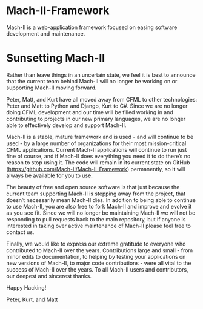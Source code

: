 Mach-II-Framework
=================

Mach-II is a web-application framework focused on easing software development and maintenance.

Sunsetting Mach-II
==================

Rather than leave things in an uncertain state, we feel it is best to announce that the current 
team behind Mach-II will no longer be working on or supporting Mach-II moving forward.

Peter, Matt, and Kurt have all moved away from CFML to other technologies: Peter and Matt to Python 
and Django, Kurt to C#. Since we are no longer doing CFML development and our time will be filled working 
in and contributing to projects in our new primary languages, we are no longer able to effectively develop 
and support Mach-II.

Mach-II is a stable, mature framework and is used - and will continue to be used - by a large number of 
organizations for their most mission-critical CFML applications. Current Mach-II applications will continue 
to run just fine of course, and if Mach-II does everything you need it to do there’s no reason to stop 
using it. The code will remain in its current state on GitHub (https://github.com/Mach-II/Mach-II-Framework) 
permanently, so it will always be available for you to use.

The beauty of free and open source software is that just because the current team supporting Mach-II is 
stepping away from the project, that doesn’t necessarily mean Mach-II dies. In addition to being able to 
continue to use Mach-II, you are also free to fork Mach-II and improve and evolve it as you see fit. Since 
we will no longer be maintaining Mach-II we will not be responding to pull requests back to the main 
repository, but if anyone is interested in taking over active maintenance of Mach-II please feel free to 
contact us.

Finally, we would like to express our extreme gratitude to everyone who contributed to Mach-II over the 
years. Contributions large and small - from minor edits to documentation, to helping by testing your applications 
on new versions of Mach-II, to major code contributions - were all vital to the success of Mach-II over the 
years. To all Mach-II users and contributors, our deepest and sincerest thanks.

Happy Hacking!

Peter, Kurt, and Matt
